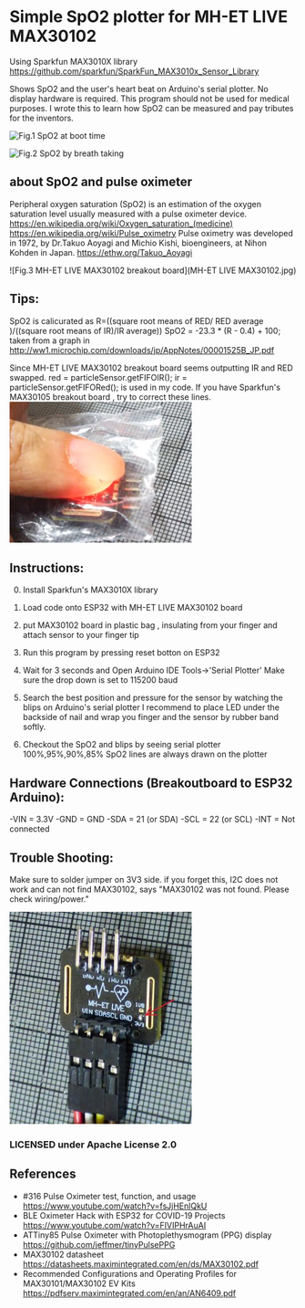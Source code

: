 
# Simple SpO2 plotter for MH-ET LIVE MAX30102
Using Sparkfun MAX3010X library
  https://github.com/sparkfun/SparkFun_MAX3010x_Sensor_Library

Shows SpO2 and the user's heart beat on Arduino's serial plotter.
  No display hardware is required.
  This program should not be used for medical purposes.
  I wrote this to learn how SpO2 can be measured and pay tributes for the inventors.

![Fig.1 SpO2 at boot time](fingerOffOn.jpg)

![Fig.2 SpO2 by breath taking](stopBreath.jpg)

## about SpO2 and pulse oximeter
  Peripheral oxygen saturation (SpO2) is an estimation of the oxygen saturation level usually measured with a pulse oximeter device.
  https://en.wikipedia.org/wiki/Oxygen_saturation_(medicine)
  https://en.wikipedia.org/wiki/Pulse_oximetry
  Pulse oximetry was developed in 1972, by Dr.Takuo Aoyagi and Michio Kishi,
  bioengineers, at Nihon Kohden in Japan.
  https://ethw.org/Takuo_Aoyagi


![Fig.3 MH-ET LIVE MAX30102 breakout board](MH-ET LIVE MAX30102.jpg)

## Tips:
  SpO2 is calicurated as R=((square root means of RED/ RED average )/((square root means of IR)/IR average))
  SpO2 = -23.3 * (R - 0.4) + 100;
  taken from a graph in http://ww1.microchip.com/downloads/jp/AppNotes/00001525B_JP.pdf

  Since MH-ET LIVE MAX30102 breakout board seems outputting IR and RED swapped.
  red = particleSensor.getFIFOIR();
  ir = particleSensor.getFIFORed();
  is used in my code. If you have Sparkfun's MAX30105 breakout board , try to
  correct these lines. 
![Fig.4 insulating MAX30102 breakout board](insulation.jpg)


## Instructions:

  0) Install Sparkfun's MAX3010X library
  1) Load code onto ESP32 with MH-ET LIVE MAX30102 board
  2) put MAX30102 board in plastic bag , insulating from your finger
     and attach sensor to your finger tip
  3) Run this program by pressing reset botton on ESP32
  4) Wait for 3 seconds and Open Arduino IDE Tools->'Serial Plotter'
     Make sure the drop down is set to 115200 baud
  5) Search the best position and pressure for the sensor by watching
     the blips on Arduino's serial plotter
     I recommend to place LED under the backside of nail and wrap you
     finger and the sensor by rubber band softly.

  5) Checkout the SpO2 and blips by seeing serial plotter
     100%,95%,90%,85% SpO2 lines are always drawn on the plotter

## Hardware Connections (Breakoutboard to ESP32 Arduino):
  -VIN = 3.3V
  -GND = GND
  -SDA = 21 (or SDA)
  -SCL = 22 (or SCL)
  -INT = Not connected

## Trouble Shooting:
  Make sure to solder jumper on 3V3 side. 
  if you forget this, I2C does not work and can not find MAX30102, 
  says "MAX30102 was not found. Please check wiring/power."
  
![Fig.5 3.3V solder jumper](SolderJumper.jpg)

### LICENSED under Apache License 2.0

## References
- #316 Pulse Oximeter test, function, and usage
  https://www.youtube.com/watch?v=fsJjHEnlQkU
- BLE Oximeter Hack with ESP32 for COVID-19 Projects
  https://www.youtube.com/watch?v=FIVIPHrAuAI
- ATTiny85 Pulse Oximeter with Photoplethysmogram (PPG) display
  https://github.com/jeffmer/tinyPulsePPG
- MAX30102 datasheet
  https://datasheets.maximintegrated.com/en/ds/MAX30102.pdf
- Recommended Configurations and Operating Profiles
  for MAX30101/MAX30102 EV Kits
  https://pdfserv.maximintegrated.com/en/an/AN6409.pdf

  
